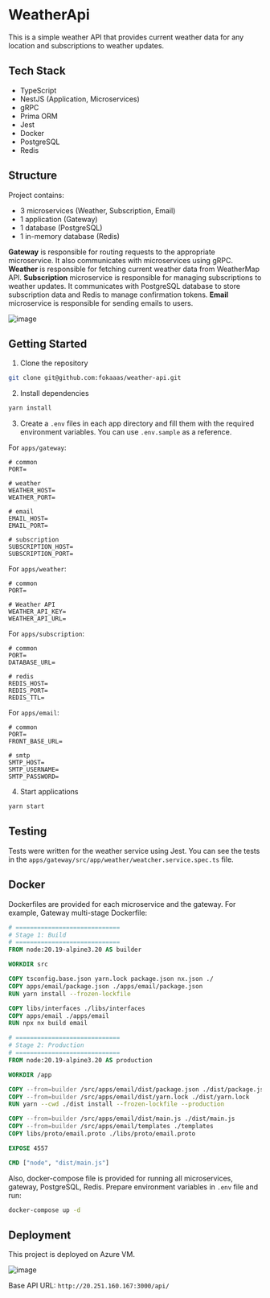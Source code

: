 # WeatherApi

This is a simple weather API that provides current weather data for any location and subscriptions to weather updates.

## Tech Stack

- TypeScript
- NestJS (Application, Microservices)
- gRPC
- Prima ORM
- Jest
- Docker
- PostgreSQL
- Redis

## Structure

Project contains:
- 3 microservices (Weather, Subscription, Email)
- 1 application (Gateway)
- 1 database (PostgreSQL)
- 1 in-memory database (Redis)

**Gateway** is responsible for routing requests to the appropriate microservice. It also communicates with microservices using gRPC.
**Weather** is responsible for fetching current weather data from WeatherMap API.
**Subscription** microservice is responsible for managing subscriptions to weather updates. It communicates with PostgreSQL database to store subscription data and Redis to manage confirmation tokens.
**Email** microservice is responsible for sending emails to users.

![image](https://github.com/user-attachments/assets/35ac63a1-438f-4ce4-a204-9de8a6e58c14)

## Getting Started

1. Clone the repository
```bash
git clone git@github.com:fokaaas/weather-api.git
```

2. Install dependencies
```bash
yarn install
```

3. Create a `.env` files in each app directory and fill them with the required environment variables. You can use `.env.sample` as a reference.

For `apps/gateway`:
```dotenv
# common
PORT=

# weather
WEATHER_HOST=
WEATHER_PORT=

# email
EMAIL_HOST=
EMAIL_PORT=

# subscription
SUBSCRIPTION_HOST=
SUBSCRIPTION_PORT=
```

For `apps/weather`:
```dotenv
# common
PORT=

# Weather API
WEATHER_API_KEY=
WEATHER_API_URL=
```

For `apps/subscription`:
```dotenv
# common
PORT=
DATABASE_URL=

# redis
REDIS_HOST=
REDIS_PORT=
REDIS_TTL=
```

For `apps/email`:
```dotenv
# common
PORT=
FRONT_BASE_URL=

# smtp
SMTP_HOST=
SMTP_USERNAME=
SMTP_PASSWORD=
```

4. Start applications
```bash
yarn start
```

## Testing

Tests were written for the weather service using Jest.
You can see the tests in the `apps/gateway/src/app/weather/weatcher.service.spec.ts` file.

## Docker

Dockerfiles are provided for each microservice and the gateway.
For example, Gateway multi-stage Dockerfile:
```dockerfile
# =============================
# Stage 1: Build
# =============================
FROM node:20.19-alpine3.20 AS builder

WORKDIR src

COPY tsconfig.base.json yarn.lock package.json nx.json ./
COPY apps/email/package.json ./apps/email/package.json
RUN yarn install --frozen-lockfile

COPY libs/interfaces ./libs/interfaces
COPY apps/email ./apps/email
RUN npx nx build email

# =============================
# Stage 2: Production
# =============================
FROM node:20.19-alpine3.20 AS production

WORKDIR /app

COPY --from=builder /src/apps/email/dist/package.json ./dist/package.json
COPY --from=builder /src/apps/email/dist/yarn.lock ./dist/yarn.lock
RUN yarn --cwd ./dist install --frozen-lockfile --production

COPY --from=builder /src/apps/email/dist/main.js ./dist/main.js
COPY --from=builder /src/apps/email/templates ./templates
COPY libs/proto/email.proto ./libs/proto/email.proto

EXPOSE 4557

CMD ["node", "dist/main.js"]
```

Also, docker-compose file is provided for running all microservices, gateway, PostgreSQL, Redis. Prepare environment variables in `.env` file and run:
```bash
docker-compose up -d
```

## Deployment
This project is deployed on Azure VM.

![image](https://github.com/user-attachments/assets/1d84d78a-a3c0-4985-8bbb-350d4a3c591a)

Base API URL: `http://20.251.160.167:3000/api/`
